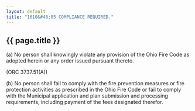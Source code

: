 ```yaml
---
layout: default 
title: "1610&#46;05 COMPLIANCE REQUIRED."
---
```


{{ page.title }}
----------------

​(a) No person shall knowingly violate any provision of the Ohio Fire
Code as adopted herein or any order issued pursuant thereto.

(ORC 3737.51(A))

​(b) No person shall fail to comply with the fire prevention measures or
fire protection activities as prescribed in the Ohio Fire Code or fail
to comply with the Municipal application and plan submission and
processing requirements, including payment of the fees designated
therefor.

